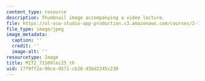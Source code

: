 ```yaml
---
content_type: resource
description: Thumbnail image accompanying a video lecture.
file: https://ol-ocw-studio-app-production.s3.amazonaws.com/courses/2-71-optics-spring-2009/17f9ff2a96ce9571cb26d3bd2245c230_MIT2_71S09lec25_th.jpg
file_type: image/jpeg
image_metadata:
  caption: ''
  credit: ''
  image-alt: ''
resourcetype: Image
title: MIT2_71S09lec25_th
uid: 17f9ff2a-96ce-9571-cb26-d3bd2245c230
---
```

